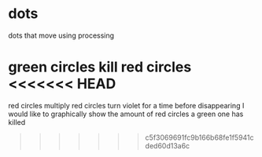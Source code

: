 # dots
dots that move using processing

green circles kill red circles
<<<<<<< HEAD
=======
red circles multiply
red circles turn violet for a time before disappearing
I would like to graphically show the amount of red circles a green one has killed

>>>>>>> c5f3069691fc9b166b68fe1f5941cded60d13a6c
